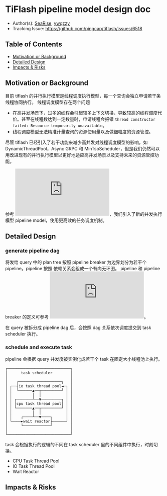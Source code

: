 # TiFlash pipeline model design doc

*   Author(s): [SeaRise](https://github.com/SeaRise), [ywqzzy](https://github.com/ywqzzy)
*   Tracking Issue:  <https://github.com/pingcap/tiflash/issues/6518>

## Table of Contents

*   [Motivation or Background](#motivation-or-background)
*   [Detailed Design](#detailed-design)
*   [Impacts & Risks](#impacts-risks)

## Motivation or Background

目前 tiflash 的并行执行模型是线程调度执行模型，每一个查询会独立申请若干条线程协同执行。
线程调度模型存在两个问题
- 在高并发场景下，过多的线程会引起较多上下文切换，导致较高的线程调度代价。甚至在线程数达到一定数量时，申请线程会报错 `thread constructor failed: Resource temporarily unavailable`。
- 线程调度模型无法精准计量查询的资源使用量以及做细粒度的资源管控。

尽管 tiflash 已经引入了若干功能来减少高并发对线程调度模型的影响，如 DynamicThreadPool，Async GRPC 和 MinTsoScheduler，但是我们仍然可以用改进现有的并行执行模型以更好地适应高并发场景以及支持未来的资源管控功能。

参考 ![Morsel-Driven Parallelism: A NUMA-Aware Query Evaluation Framework for the Many-Core Age](https://15721.courses.cs.cmu.edu/spring2016/papers/p743-leis.pdf)，我们引入了新的并发执行模型 pipeline model，使用更高效的任务调度机制。

## Detailed Design

### generate pipeline dag

将发给 query 中的 plan tree 按照 pipeline breaker 为边界划分为若干个 pipeline。pipeline 按照 依赖关系会组成一个有向无环图。
pipeline 和 pipeline breaker 的定义可参考 ![Efficiently Compiling Efficient Query Plans for Modern Hardware](https://www.vldb.org/pvldb/vol4/p539-neumann.pdf)。

在 query 被拆分成 pipeline dag 后，会按照 dag 关系依次调度提交到 task scheduler 执行。

### schedule and execute task

pipeline 会根据 query 并发度被实例化成若干个 task 在固定大小线程池上执行。
```
┌────────────────────────────┐
│      task scheduler        │
│                            │
│    ┌───────────────────┐   │
│ ┌──┤io task thread pool◄─┐ │
│ │  └──────▲──┬─────────┘ │ │
│ │         │  │           │ │
│ │ ┌───────┴──▼─────────┐ │ │
│ │ │cpu task thread pool│ │ │
│ │ └───────▲──┬─────────┘ │ │
│ │         │  │           │ │
│ │    ┌────┴──▼────┐      │ │
│ └────►wait reactor├──────┘ │
│      └────────────┘        │
│                            │
└────────────────────────────┘
```
task 会根据执行的逻辑的不同在 task scheduler 里的不同组件中执行，时刻切换。
- CPU Task Thread Pool
- IO Task Thread Pool
- Wait Reactor

## Impacts & Risks
